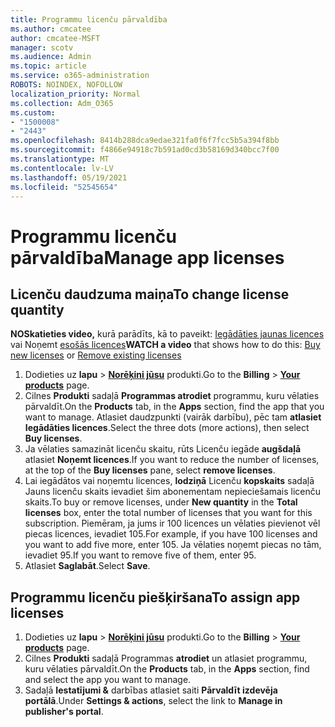```yaml
---
title: Programmu licenču pārvaldība
ms.author: cmcatee
author: cmcatee-MSFT
manager: scotv
ms.audience: Admin
ms.topic: article
ms.service: o365-administration
ROBOTS: NOINDEX, NOFOLLOW
localization_priority: Normal
ms.collection: Adm_O365
ms.custom:
- "1500008"
- "2443"
ms.openlocfilehash: 8414b288dca9edae321fa0f6f7fcc5b5a394f8bb
ms.sourcegitcommit: f4866e94918c7b591ad0cd3b58169d340bcc7f00
ms.translationtype: MT
ms.contentlocale: lv-LV
ms.lasthandoff: 05/19/2021
ms.locfileid: "52545654"
---
```

# <a name="manage-app-licenses"></a><span data-ttu-id="e6704-102">Programmu licenču pārvaldība</span><span class="sxs-lookup"><span data-stu-id="e6704-102">Manage app licenses</span></span>

## <a name="to-change-license-quantity"></a><span data-ttu-id="e6704-103">Licenču daudzuma maiņa</span><span class="sxs-lookup"><span data-stu-id="e6704-103">To change license quantity</span></span>

<span data-ttu-id="e6704-104">**NOSkatieties video,** kurā parādīts, kā to paveikt: [Iegādāties jaunas licences](https://go.microsoft.com/fwlink/p/?linkid=2154857) vai Noņemt [esošās licences](https://go.microsoft.com/fwlink/p/?linkid=2154938)</span><span class="sxs-lookup"><span data-stu-id="e6704-104">**WATCH a video** that shows how to do this: [Buy new licenses](https://go.microsoft.com/fwlink/p/?linkid=2154857) or [Remove existing licenses](https://go.microsoft.com/fwlink/p/?linkid=2154938)</span></span>

1. <span data-ttu-id="e6704-105">Dodieties uz **lapu**  >  **[Norēķini jūsu](https://go.microsoft.com/fwlink/p/?linkid=842054)** produkti.</span><span class="sxs-lookup"><span data-stu-id="e6704-105">Go to the **Billing** > **[Your products](https://go.microsoft.com/fwlink/p/?linkid=842054)** page.</span></span>
2. <span data-ttu-id="e6704-106">Cilnes **Produkti** sadaļā **Programmas atrodiet** programmu, kuru vēlaties pārvaldīt.</span><span class="sxs-lookup"><span data-stu-id="e6704-106">On the **Products** tab, in the **Apps** section, find the app that you want to manage.</span></span> <span data-ttu-id="e6704-107">Atlasiet daudzpunkti (vairāk darbību), pēc tam **atlasiet Iegādāties licences**.</span><span class="sxs-lookup"><span data-stu-id="e6704-107">Select the three dots (more actions), then select **Buy licenses**.</span></span>
3. <span data-ttu-id="e6704-108">Ja vēlaties samazināt licenču skaitu, rūts Licenču iegāde **augšdaļā** atlasiet **Noņemt licences**.</span><span class="sxs-lookup"><span data-stu-id="e6704-108">If you want to reduce the number of licenses, at the top of the **Buy licenses** pane, select **remove licenses**.</span></span>
4. <span data-ttu-id="e6704-109">Lai iegādātos vai noņemtu licences, **lodziņā** Licenču **kopskaits** sadaļā Jauns licenču skaits ievadiet šim abonementam nepieciešamais licenču skaits.</span><span class="sxs-lookup"><span data-stu-id="e6704-109">To buy or remove licenses, under **New quantity** in the **Total licenses** box, enter the total number of licenses that you want for this subscription.</span></span> <span data-ttu-id="e6704-110">Piemēram, ja jums ir 100 licences un vēlaties pievienot vēl piecas licences, ievadiet 105.</span><span class="sxs-lookup"><span data-stu-id="e6704-110">For example, if you have 100 licenses and you want to add five more, enter 105.</span></span> <span data-ttu-id="e6704-111">Ja vēlaties noņemt piecas no tām, ievadiet 95.</span><span class="sxs-lookup"><span data-stu-id="e6704-111">If you want to remove five of them, enter 95.</span></span>
5. <span data-ttu-id="e6704-112">Atlasiet **Saglabāt**.</span><span class="sxs-lookup"><span data-stu-id="e6704-112">Select **Save**.</span></span>

## <a name="to-assign-app-licenses"></a><span data-ttu-id="e6704-113">Programmu licenču piešķiršana</span><span class="sxs-lookup"><span data-stu-id="e6704-113">To assign app licenses</span></span>

1. <span data-ttu-id="e6704-114">Dodieties uz **lapu**  >  **[Norēķini jūsu](https://go.microsoft.com/fwlink/p/?linkid=842054)** produkti.</span><span class="sxs-lookup"><span data-stu-id="e6704-114">Go to the **Billing** > **[Your products](https://go.microsoft.com/fwlink/p/?linkid=842054)** page.</span></span>
2. <span data-ttu-id="e6704-115">Cilnes **Produkti** sadaļā Programmas **atrodiet** un atlasiet programmu, kuru vēlaties pārvaldīt.</span><span class="sxs-lookup"><span data-stu-id="e6704-115">On the **Products** tab, in the **Apps** section, find and select the app you want to manage.</span></span>
3. <span data-ttu-id="e6704-116">Sadaļā **Iestatījumi &** darbības atlasiet saiti **Pārvaldīt izdevēja portālā**.</span><span class="sxs-lookup"><span data-stu-id="e6704-116">Under **Settings & actions**, select the link to **Manage in publisher's portal**.</span></span>